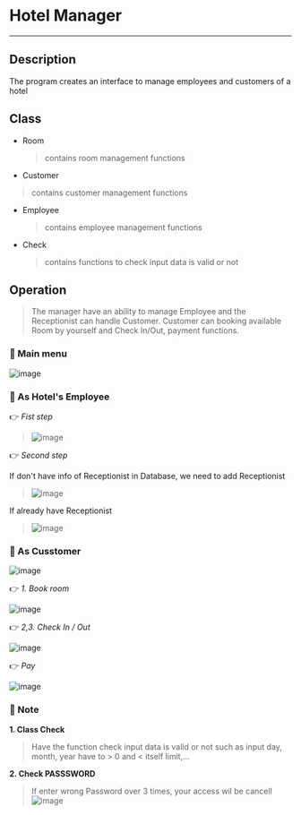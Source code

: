 # Hotel Manager
-------------------------------------------------------------
## Description
The program creates an interface to manage employees and customers of a hotel

## Class

- Room
  > contains room management functions
- Customer
 > contains customer management functions
- Employee
  > contains employee management functions
- Check
  > contains functions to check input data is valid or not


## Operation

> The manager have an ability to manage Employee and the Receptionist can handle Customer. Customer can booking available Room by yourself and Check In/Out, payment functions. 

### 🔸 Main menu

   ![image](https://github.com/KhaNguyen-UTE/Embedded_Interview/assets/84505849/dccd82f9-661f-472d-ab65-a6344f0484d8)

### 🔸 As Hotel's Employee

👉 _Fist step_
>  ![image](https://github.com/KhaNguyen-UTE/Embedded_Interview/assets/84505849/4e326f55-2ca5-4410-9d92-e33b17d79ee7)

👉 _Second step_

If don't have info of Receptionist in Database, we need to add Receptionist
> ![image](https://github.com/KhaNguyen-UTE/Embedded_Interview/assets/84505849/d1811306-8c9c-48c7-b801-600f870433c5)

If already have Receptionist
> ![image](https://github.com/KhaNguyen-UTE/Embedded_Interview/assets/84505849/b2cf414c-0896-4d69-8e65-7a9e12ec2337)

### 🔸 As Cusstomer

![image](https://github.com/KhaNguyen-UTE/Embedded_Interview/assets/84505849/c37bf5c1-8e46-4495-8dbe-87af70c2b0f2)

👉 _1. Book room_

![image](https://github.com/KhaNguyen-UTE/Embedded_Interview/assets/84505849/2b96851c-e73e-451d-9fd0-2ccba65d3bd1)

👉 _2,3. Check In / Out_

![image](https://github.com/KhaNguyen-UTE/Embedded_Interview/assets/84505849/8a6f7b97-c9bf-4b46-a375-9629e2a41e4e)

👉 _Pay_

![image](https://github.com/KhaNguyen-UTE/Embedded_Interview/assets/84505849/9b7f048e-8d13-46de-9363-2101995abcc6)

### 🔸 Note

**1. Class Check**
 > Have the function check input data is valid or not such as input day, month, year have to > 0 and < itself limit,...

**2. Check PASSSWORD**
> If enter wrong Password over 3 times, your access wil be cancell
![image](https://github.com/KhaNguyen-UTE/Embedded_Interview/assets/84505849/824d3e3f-3218-4dfa-baef-4716a154ad0d)








